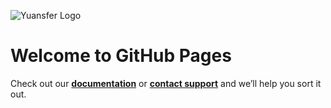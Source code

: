 ![Yuansfer Logo](https://www.yuansfer.com/wp-content/uploads/2019/03/logo.png)
# Welcome to GitHub Pages

Check out our **[documentation](https://docs.yuansfer.com)** or **[contact support](https://yuansfer.com)** and we’ll help you sort it out.
